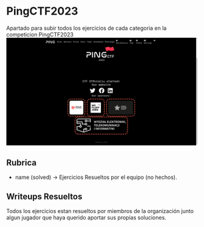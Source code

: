 # PingCTF2023

Apartado para subir todos los ejercicios de cada categoria en la competicion PingCTF2023
![Logo CriptoHack](https://github.com/MaestroKesero/PingCTF2023/blob/master/Wallpaper.png)

## Rubrica

- name (solved) -> Ejercicios Resueltos por el equipo (no hechos).

## Writeups Resueltos

Todos los ejercicios estan resueltos por miembros de la organización junto algun jugador que haya querido aportar sus propias soluciones.
